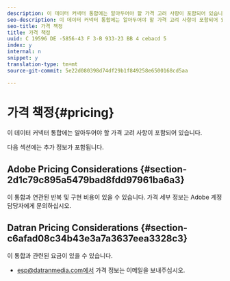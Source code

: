 ```yaml
---
description: 이 데이터 커넥터 통합에는 알아두어야 할 가격 고려 사항이 포함되어 있습니다.
seo-description: 이 데이터 커넥터 통합에는 알아두어야 할 가격 고려 사항이 포함되어 있습니다.
seo-title: 가격 책정
title: 가격 책정
uuid: C 19596 DE -5856-43 F 3-B 933-23 BB 4 cebacd 5
index: y
internal: n
snippet: y
translation-type: tm+mt
source-git-commit: 5e22d080398d74df29b1f849258e6500168cd5aa

---
```



# 가격 책정{#pricing}

이 데이터 커넥터 통합에는 알아두어야 할 가격 고려 사항이 포함되어 있습니다.

다음 섹션에는 추가 정보가 포함됩니다.

## Adobe Pricing Considerations {#section-2d1c79c895a5479bad8fdd97961ba6a3}

이 통합과 연관된 반복 및 구현 비용이 있을 수 있습니다. 가격 세부 정보는 Adobe 계정 담당자에게 문의하십시오.

## Datran Pricing Considerations {#section-c6afad08c34b43e3a7a3637eea3328c3}

이 통합과 관련된 요금이 있을 수 있습니다.

* esp@datranmedia.com에서 가격 정보는 이메일을 보내주십시오.

